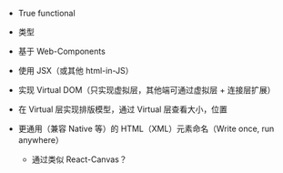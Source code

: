 * True functional

* 类型

* 基于 Web-Components

* 使用 JSX（或其他 html-in-JS）

* 实现 Virtual DOM（只实现虚拟层，其他端可通过虚拟层 + 连接层扩展）

* 在 Virtual 层实现排版模型，通过 Virtual 层查看大小，位置

* 更通用（兼容 Native 等）的 HTML（XML）元素命名（Write once, run anywhere）

    * 通过类似 React-Canvas？
